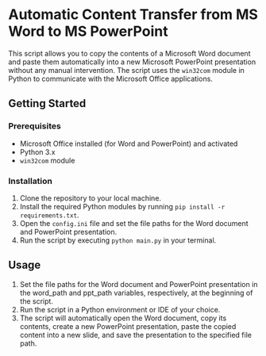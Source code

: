 # Automatic Content Transfer from MS Word to MS PowerPoint

This script allows you to copy the contents of a Microsoft Word document and paste them automatically into a new Microsoft PowerPoint presentation without any manual intervention. The script uses the `win32com` module in Python to communicate with the Microsoft Office applications.

## Getting Started

### Prerequisites
- Microsoft Office installed (for Word and PowerPoint) and activated
- Python 3.x
- `win32com` module

### Installation

1. Clone the repository to your local machine.
2. Install the required Python modules by running `pip install -r requirements.txt`.
3. Open the `config.ini` file and set the file paths for the Word document and PowerPoint presentation.
4. Run the script by executing `python main.py` in your terminal.

## Usage

1. Set the file paths for the Word document and PowerPoint presentation in the word_path and ppt_path variables, respectively, at the beginning of the script.
2. Run the script in a Python environment or IDE of your choice.
3. The script will automatically open the Word document, copy its contents, create a new PowerPoint presentation, paste the copied content into a new slide, and save the presentation to the specified file path.

